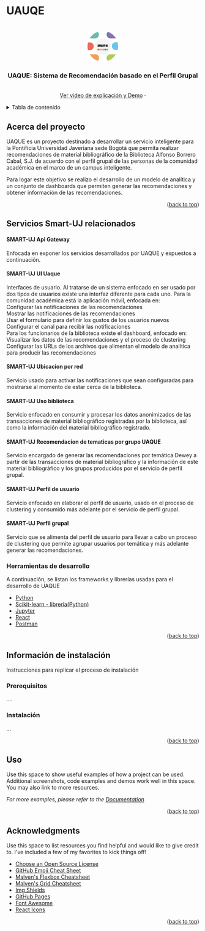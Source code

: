 # UAUQE

<div id="top"></div>

<!-- PROJECT SHIELDS -->
<!--
*** I'm using markdown "reference style" links for readability.
*** Reference links are enclosed in brackets [ ] instead of parentheses ( ).
*** See the bottom of this document for the declaration of the reference variables
*** for contributors-url, forks-url, etc. This is an optional, concise syntax you may use.
*** https://www.markdownguide.org/basic-syntax/#reference-style-links
-->


<!-- PROJECT LOGO -->
<br />
<div align="center">
  <a href="https://github.com/othneildrew/Best-README-Template">
    <img src="images/logo_smart _puj.png" alt="Logo" width="80" height="80">
  </a>

  <h3 align="center">UAQUE: Sistema de Recomendación basado en el Perfil Grupal</h3>

  <p align="center">
    <br />
    <a href="https://www.youtube.com/watch?v=C0TYQPvs5qk">Ver video de explicación y Demo</a>
    ·
  </p>
</div>



<!-- TABLE OF CONTENTS -->
<details>
  <summary>Tabla de contenido</summary>
  <ol>
    <li>
      <a href="#acerca-del-proyecto">Acerca del proyecto</a>
      <ul>
        <li><a href="#built-with">Tecnologías usadas</a></li>
      </ul>
    </li>
    <li>
      <a href="#acerca-del-proyecto">Servicios involucrados en el contexto Smart UJ</a>
    </li>
    <li>
      <a href="#getting-started">Información de instalación</a>
      <ul>
        <li><a href="#Prerequisitos">Prerequisitos</a></li>
        <li><a href="#Instalación">Instalación</a></li>
      </ul>
    </li>
    <li><a href="#usage">Puesta en marcha</a></li>
    <li><a href="#roadmap">Como usar el servicio</a></li>
    <li><a href="#contributing">Contributing</a></li>
    <li><a href="#license">License</a></li>
    <li><a href="#contact">Contact</a></li>
    <li><a href="#acknowledgments">Acknowledgments</a></li>
  </ol>
</details>



<!-- ABOUT THE PROJECT -->
## Acerca del proyecto

UAQUE es un proyecto destinado a desarrollar un servicio inteligente para la Pontificia Universidad Javeriana sede Bogotá que permita realizar recomendaciones de material bibliográfico de la Biblioteca Alfonso Borrero Cabal, S.J. de acuerdo con el perfil grupal de las personas de la comunidad académica en el marco de un campus inteligente.

Para logar este objetivo se realizo el desarrollo de un modelo de analítica y un conjunto de dashboards que permiten generar las recomendaciones y obtener información de las recomendaciones.

<p align="right">(<a href="#top">back to top</a>)</p>


<!-- RELATED SERVICES -->
## Servicios Smart-UJ relacionados

#### SMART-UJ Api Gateway
Enfocada en exponer los servicios desarrollados por UAQUE y expuestos a continuación.

#### SMART-UJ UI Uaque
Interfaces de usuario. Al tratarse de un sistema enfocado en ser usado por dos tipos de usuarios existe una interfaz diferente para cada uno. 
Para la comunidad académica está la aplicación móvil, enfocada en: 
<br>
Configurar las notificaciones de las recomendaciones
<br>
Mostrar las notificaciones de las recomendaciones
<br>
Usar el formulario para definir los gustos de los usuarios nuevos
<br>
Configurar el canal para recibir las notificaciones
<br>
Para los funcionarios de la biblioteca existe el dashboard, enfocado en:
<br>
Visualizar los datos de las recomendaciones y el proceso de clustering
<br>
Configurar las URLs de los archivos que alimentan el modelo de analítica para producir las recomendaciones

#### SMART-UJ Ubicacion por red
Servicio usado para activar las notificaciones que sean configuradas para mostrarse al momento de estar cerca de la biblioteca.

#### SMART-UJ Uso biblioteca
Servicio enfocado en consumir y procesar los datos anonimizados de las transacciones de material bibliográfico registradas por la biblioteca, así como la información del material bibliográfico registrado.

#### SMART-UJ Recomendacion de tematicas por grupo UAQUE
Servicio encargado de generar las recomendaciones por temática Dewey a partir de las transacciones de material bibliográfico y la información de este material bibliográfico y los grupos producidos por el servicio de perfil grupal.

#### SMART-UJ Perfil de usuario
Servicio enfocado en elaborar el perfil de usuario, usado en el proceso de clustering y consumido más adelante por el servicio de perfil grupal.

#### SMART-UJ Perfil grupal
Servicio que se alimenta del perfil de usuario para llevar a cabo un proceso de clustering que permite agrupar usuarios por temática y más adelante generar las recomendaciones.

### Herramientas de desarrollo

A continuación, se listan los frameworks y librerías usadas para el desarrollo de UAQUE

* [Python](https://www.python.org/)
* [Scikit-learn - librería(Python)](https://scikit-learn.org/stable/)
* [Jupyter](https://jupyter.org/)
* [React](https://reactjs.org/)
* [Postman](https://www.postman.com/)


<p align="right">(<a href="#top">back to top</a>)</p>



<!-- GETTING STARTED -->
## Información de instalación

Instrucciones para replicar el proceso de instalación

### Prerequisitos

....

### Instalación

...

<p align="right">(<a href="#top">back to top</a>)</p>



<!-- USAGE EXAMPLES -->
## Uso

Use this space to show useful examples of how a project can be used. Additional screenshots, code examples and demos work well in this space. You may also link to more resources.

_For more examples, please refer to the [Documentation](https://example.com)_

<p align="right">(<a href="#top">back to top</a>)</p>


<!-- ACKNOWLEDGMENTS -->
## Acknowledgments

Use this space to list resources you find helpful and would like to give credit to. I've included a few of my favorites to kick things off!

* [Choose an Open Source License](https://choosealicense.com)
* [GitHub Emoji Cheat Sheet](https://www.webpagefx.com/tools/emoji-cheat-sheet)
* [Malven's Flexbox Cheatsheet](https://flexbox.malven.co/)
* [Malven's Grid Cheatsheet](https://grid.malven.co/)
* [Img Shields](https://shields.io)
* [GitHub Pages](https://pages.github.com)
* [Font Awesome](https://fontawesome.com)
* [React Icons](https://react-icons.github.io/react-icons/search)

<p align="right">(<a href="#top">back to top</a>)</p>
